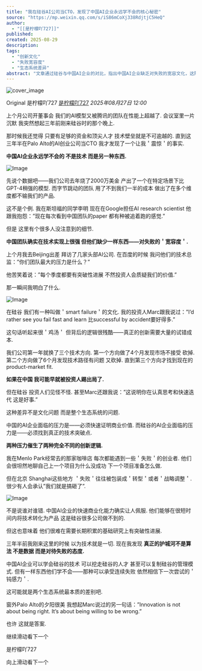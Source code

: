 ```yaml
---
title: "我在硅谷AI公司当CTO，发现了中国AI企业永远学不会的核心秘密"
source: "https://mp.weixin.qq.com/s/iS86mCoXj338RdjtjC5HeQ"
author:
  - "[[是柠檬吖727]]"
published:
created: 2025-08-29
description:
tags:
  - "创新文化"
  - "失败宽容度"
  - "生态系统差异"
abstract: "文章通过硅谷与中国AI企业的对比，指出中国AI企业缺乏对失败的宽容文化，这限制了其在基础研究上的突破性进展。"
---
```

![cover_image](https://mmbiz.qpic.cn/sz_mmbiz_jpg/T0swGjUmjDSsZLfh2ia9ib3iaWtUjF6Y2KsAUlN2ic5TLiaUKibicBzLWKK0iblRAicPTsg0jrrMAocibDGYBMaRF04WR4icA/0?wx_fmt=jpeg)

Original 是柠檬吖727 [是柠檬吖727](https://mp.weixin.qq.com/s/) *2025年08月27日 12:00*

上个月公司开董事会 我们的AI模型又被腾讯的团队在性能上超越了. 会议室里一片沉默 我突然想起三年前刚来硅谷时的那个晚上.

那时候我还觉得 只要有足够的资金和顶尖人才 技术壁垒就是不可逾越的. 直到这三年半在Palo Alto的AI创业公司当CTO 我才发现了一个让我＇震惊＇的事实.

**中国AI企业永远学不会的 不是技术 而是另一种东西.**

![Image](https://mmbiz.qpic.cn/sz_mmbiz_png/T0swGjUmjDRAiaa5djuGdPNU71syfamqKP62Q6cvg6CxfvNkFiaS1vBzzhLV1ia0ibVVSEFAs8256IWKWzWdYM6zfg/640?wx_fmt=png&from=appmsg&watermark=1&tp=webp&wxfrom=5&wx_lazy=1)

先说个数据吧——我们公司去年烧了2000万美金 产出了一个在特定场景下比GPT-4稍强的模型. 而字节跳动的团队 用了不到我们一半的成本 做出了在多个维度都不输我们的产品.

这不是个例. 我在斯坦福的同学李明 现在在Google担任AI research scientist 他跟我抱怨：”现在每次看到中国团队的paper 都有种被追着跑的感觉.”

但是 这里有个很多人没注意到的细节.

**中国团队确实在技术实现上很强 但他们缺少一样东西——对失败的＇宽容度＇.**

上个月我去Beijing出差 拜访了几家头部AI公司. 在百度的时候 我问他们的技术总监：”你们团队最大的压力是什么？”

他苦笑着说：”每个季度都要有突破性进展 不然投资人会质疑我们的价值.”

那一瞬间我明白了什么.

![Image](https://mmbiz.qpic.cn/sz_mmbiz_png/T0swGjUmjDRAiaa5djuGdPNU71syfamqKf6gATV7JhJibLG4u0If5DZaGYDVznX6PD2yaSz2icAxST9upWkEicic8ibQ/640?wx_fmt=png&from=appmsg&watermark=1&tp=webp&wxfrom=5&wx_lazy=1)

在硅谷 我们有一种叫做＇smart failure＇的文化. 我的投资人Marc跟我说过：”I’d rather see you fail fast and learn 比successful by accident要好得多.”

这句话听起来很＇鸡汤＇ 但背后的逻辑很残酷——真正的创新需要大量的试错成本.

我们公司第一年就换了三个技术方向. 第一个方向做了4个月发现市场不接受 砍掉. 第二个方向做了6个月发现技术路径有问题 又砍掉. 直到第三个方向才找到现在的product-market fit.

**如果在中国 我可能早就被投资人踢出局了.**

但在硅谷 投资人们见怪不怪. 甚至Marc还跟我说：”这说明你在认真思考和快速迭代 这是好事.”

这种差异不是文化问题 而是整个生态系统的问题.

中国的AI企业面临的压力是——必须快速证明商业价值. 而硅谷的AI企业面临的压力是——必须找到真正的技术突破点.

**两种压力催生了两种完全不同的创新逻辑.**

我在Menlo Park经常去的那家咖啡店 每次都能遇到一些＇失败＇的创业者. 他们会很坦然地聊自己上一个项目为什么没成功 下一个项目准备怎么做.

但在北京 Shanghai这些地方 ＇失败＇往往被包装成＇转型＇或者＇战略调整＇. 很少有人会承认”我们就是搞砸了”.

![Image](https://mmbiz.qpic.cn/sz_mmbiz_png/T0swGjUmjDRAiaa5djuGdPNU71syfamqKcYeNPKgYumJmcdBSRbQpng4UhhdcKy88YWficwOibHr9WYicBzxibGugiaQ/640?wx_fmt=png&from=appmsg&watermark=1&tp=webp&wxfrom=5&wx_lazy=1)

不是说谁对谁错. 中国AI企业的快速商业化能力确实让人佩服. 他们能够在很短时间内将技术转化为产品 这是硅谷很多公司做不到的.

但这也意味着 他们很难在需要长期积累的基础研究上有突破性进展.

三年半前我刚来这里的时候 以为技术就是一切. 现在我发现 **真正的护城河不是算法 不是数据 而是对待失败的态度.**

中国AI企业可以学会硅谷的技术 可以挖走硅谷的人才 甚至可以复制硅谷的管理模式. 但有一样东西他们学不会——那种可以承受连续失败 依然相信下一次尝试的＇钝感力＇.

这可能就是两个生态系统最本质的差别吧.

窗外Palo Alto的夕阳很美 我想起Marc说过的另一句话：”Innovation is not about being right. It’s about being willing to be wrong.”

也许 这就是答案.

  

继续滑动看下一个

是柠檬吖727

向上滑动看下一个